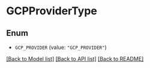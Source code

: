 # GCPProviderType

## Enum


* `GCP_PROVIDER` (value: `"GCP_PROVIDER"`)


[[Back to Model list]](../README.md#documentation-for-models) [[Back to API list]](../README.md#documentation-for-api-endpoints) [[Back to README]](../README.md)


